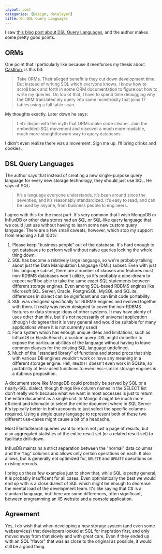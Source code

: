 ```yaml
---
layout: post
categories: [Design, datalayer]
title: On DSL Query Languages
---
```


I saw [this blog post about DSL Query Languages](https://erikbern.com/2018/08/30/i-dont-want-to-learn-your-garbage-query-language.html), and the author makes some pretty good points.

## ORMs

One point that I particularly like because it reenforces my thesis about [CastIron](/2018/07/25/castiron.html), is this bit:

> Take ORMs. Their alleged benefit is they cut down development time. But instead of writing SQL which everyone knows, I know how to scroll back and forth in some ORM documentation to figure out how to write my queries. On top of that, I have to spend time debugging why the ORM translated my query into some monstrosity that joins 17 tables using a full table scan.

My thoughts exactly. Later down he says:

> Let’s dispel with the myth that ORMs make code cleaner. Join the embedded-SQL movement and discover a much more readable, much more straightforward way to query databases.

I didn't even realize there was a movement. Sign me up. I'll bring drinks and cookies.

## DSL Query Languages

The author says that instead of creating a new single-purpose query language for every new storage technology, they should just use SQL. He says of SQL:

> It’s a language everyone understands, it’s been around since the seventies, and it’s reasonably standardized. It’s easy to read, and can be used by anyone, from business people to engineers.

I agree with this for the most part. It's very common that I wish MongoDB or InfluxDB or other data stores had an SQL or SQL-like query language that we could just use without having to learn some new custom query language. There are a few small caveats, however, which stop my support from reaching a full 100%:

1. Please keep "business people" out of the database. It's hard enough to get databases to perform well without naive queries locking the whole thing down.
1. SQL has become a relatively large language, so we're probably talking about just the Data Manipulation Language (DML) subset. Even with just this language subset, there are a number of clauses and features most non-RDBMS databases won't utilize, so it's probably a pipe-dream to expect we'll be able to take the same exact SQL statements between different storage engines. Even among SQL-based RDBMS engines like Microsoft SQL Server, Oracle, PostgreSQL, MySQL and SQLite, differences in dialect can be significant and can limit code portability.
1. SQL was designed specifically for RDBMS engines and evolved together with them. It really was never designed to cover the non-RDBMS features or data storage ideas of other systems. It may have plenty of uses other than this, but it's not necessarily of universal application (though I do agree that it is very general and would be suitable for many applications where it is not currently used)
1. For a system which has enough unique ideas and limitations, such as InfluxDB or ElasticSearch, a custom query DSL might do better to expose the particular abilities of the language without having to leave common clauses for the existing SQL language undefined.
1. Much of the "standard library" of functions and stored procs that ship with various DB engines wouldn't work or have any meaning in a different storage engine. Hell, `NEWID()` doesn't even work in SQLite, so portability of less-used functions to even less-similar storage engines is a dubious proposition.

A document store like MongoDB could probably be served by SQL or a nearly-SQL dialect, though things like column names in the SELECT list don't really work because what we want in most accesses is just to return the entire document as a single unit. In Mongo it might be much more efficient and idiomatic to select the entire document where in SQL Server it's typically better in both accounts to just select the specific columns required. Using a single query language to represent both of these two different use-cases might cause a bit of a headache.

Most ElasticSearch queries want to return not just a page of results, but also aggregated statistics of the entire result set (or a related result set) to facilitate drill-down.

InfluxDB maintains a strict separation between the "normal" data columns and the "tag" columns and allows only certain operations on each. It also allows, but is generally not optimized for, `DELETE` and `UPDATE` operations on existing records.

I bring up these few examples just to show that, while SQL is pretty general, it is probably insufficent for all cases. Even optimistically the best we would end up with is a close dialect of SQL which might be enough to decrease the mental load of the development team. It's like saying that C# is a standard language, but there are some differences, often significant, between programming an IIS website and a console application.

## Agreement

Yes, I do wish that when developing a new storage system (and even some webservices) that developers looked at SQL for inspration first, and only moved away from that slowly and with great care. Even if they ended up with an SQL "flavor" that was as close to the original as possible, it would still be a good thing.
